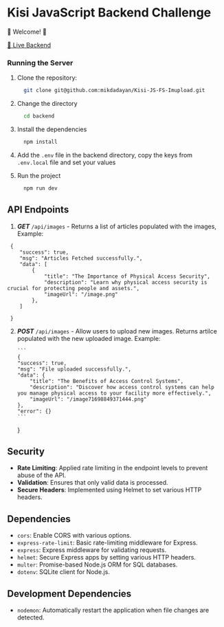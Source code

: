 # Kisi JavaScript Backend Challenge

💫 Welcome! 🎉

[🚀 Live Backend](https://kisi-js-fs-imupload-production.up.railway.app/)

### Running the Server

1. Clone the repository:

   ```bash
     git clone git@github.com:mikdadayan/Kisi-JS-FS-Imupload.git
   ```

2. Change the directory

   ```bash
     cd backend
   ```

3. Install the dependencies

   ```bash
     npm install
   ```

4. Add the `.env` file in the backend directory,
   copy the keys from `.env.local` file and set your values

5. Run the project
   ```bash
     npm run dev
   ```

## API Endpoints

1. **_GET_** `/api/images` - Returns a list of articles populated with the images,
   Example:

```
 {
    "success": true,
    "msg": "Articles Fetched successfully.",
    "data": [
        {
            "title": "The Importance of Physical Access Security",
            "description": "Learn why physical access security is crucial for protecting people and assets.",
            "imageUrl": "/image.png"
        },
    ]

 }
```

2.  **_POST_** `/api/images` - Allow users to upload new images. Returns artilce populated with the new uploaded image.
    Example:

        ```
        {
        "success": true,
        "msg": "File uploaded successfully.",
        "data": {
            "title": "The Benefits of Access Control Systems",
            "description": "Discover how access control systems can help you manage physical access to your facility more effectively.",
            "imageUrl": "/image71698849371444.png"
        },
        "error": {}
        ```

    }

## Security

- **Rate Limiting**: Applied rate limiting in the endpoint levels to prevent abuse of the API.
- **Validation**: Ensures that only valid data is processed.
- **Secure Headers**: Implemented using Helmet to set various HTTP headers.

## Dependencies

- `cors`: Enable CORS with various options.
- `express-rate-limit`: Basic rate-limiting middleware for Express.
- `express`: Express middleware for validating requests.
- `helmet`: Secure Express apps by setting various HTTP headers.
- `multer`: Promise-based Node.js ORM for SQL databases.
- `dotenv`: SQLite client for Node.js.

## Development Dependencies

- `nodemon`: Automatically restart the application when file changes are detected.
